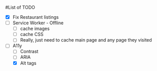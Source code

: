 #List of TODO

-[x] Fix Restaurant listings
-[ ] Service Worker - Offline
    - [ ] cache images
    - [ ] cache CSS
    - [ ] Really, just need to cache main page and any page they visited
- [ ] A11y
    - [ ] Contrast
    - [ ] ARIA
    - [x] Alt tags